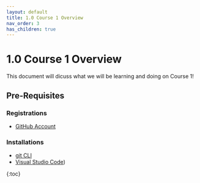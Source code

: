 ```yaml
---
layout: default
title: 1.0 Course 1 Overview
nav_order: 3
has_children: true
---
```


# 1.0 Course 1 Overview
This document will dicuss what we will be learning and doing on Course 1!

## Pre-Requisites
### Registrations
* [GitHub Account](www.github.com)

### Installations
* [git CLI](https://git-scm.com/book/en/v2/Getting-Started-Installing-Git)
* [Visual Studio Code](https://code.visualstudio.com/download))


{:toc}
